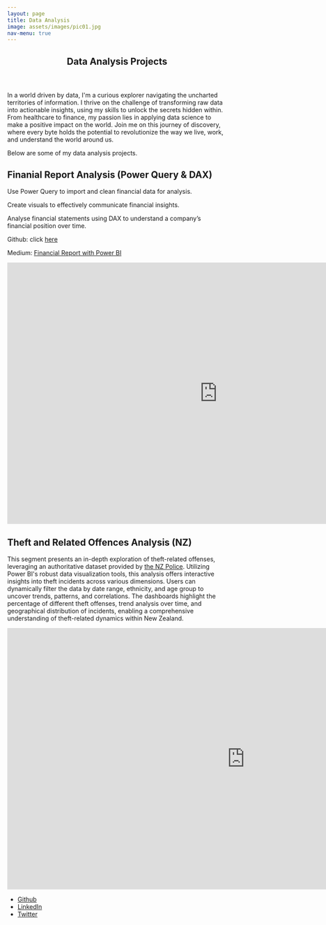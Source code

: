 ```yaml
---
layout: page
title: Data Analysis
image: assets/images/pic01.jpg
nav-menu: true
---
```


<!-- Main -->
<div id="main" class="alt">

<!-- One -->
<section id="one">
	<div class="inner">
		<header class="major">
			<h1>Data Analysis Projects</h1>
		</header>

<!-- Content -->
<h2 id="content" hidden>About Me</h2>
<p>In a world driven by data, I'm a curious explorer navigating the uncharted territories of information. I thrive on the challenge of transforming raw data into actionable insights, using my skills to unlock the secrets hidden within. From healthcare to finance, my passion lies in applying data science to make a positive impact on the world. Join me on this journey of discovery, where every byte holds the potential to revolutionize the way we live, work, and understand the world around us.</p>

<p>Below are some of my data analysis projects.</p>

<h2 id="content">Finanial Report Analysis (Power Query & DAX)</h2>

<p>Use Power Query to import and clean financial data for analysis.</p>
<p>Create visuals to effectively communicate financial insights.</p>
<p>Analyse financial statements using DAX to understand a company’s financial position over time.</p>
<p>Github: click <a href="https://github.com/CaoTouChan/powerbi_stats" target="_blank">here</a></p>
<p>Medium: <a href="https://profile.caotouchan.tech/financial-report-with-power-bi-a9b622c09a64" target="_blank">Financial Report with Power BI</a></p>

<iframe title="financial report" width="964" height="600" src="https://app.powerbi.com/view?r=eyJrIjoiOTI3NWZhMTQtZWMzYS00OGYxLWI2NjctY2IxY2FmNzA2NTdlIiwidCI6ImQ2MDQ4NzQ5LTVjNjctNDExMy1iYTA5LWU2NzA5ODgzMDI5YiJ9" frameborder="0" allowFullScreen="true"></iframe>


<h2 id="content">Theft and Related Offences Analysis (NZ)</h2>
<p>
    This segment presents an in-depth exploration of theft-related offenses, leveraging an authoritative dataset provided by <a href="https://www.police.govt.nz/" target="_blank">the NZ Police</a>. Utilizing Power BI's robust data visualization tools, this analysis offers interactive insights into theft incidents across various dimensions. Users can dynamically filter the data by date range, ethnicity, and age group to uncover trends, patterns, and correlations. The dashboards highlight the percentage of different theft offenses, trend analysis over time, and geographical distribution of incidents, enabling a comprehensive understanding of theft-related dynamics within New Zealand.</p>


<iframe title="crime_stats1" width="1090" height="600" src="https://app.powerbi.com/view?r=eyJrIjoiOTMyOTU2M2ItZGFlMi00YzQ1LTk2NjEtZjljYjAzZTQ5NjUwIiwidCI6ImQ2MDQ4NzQ5LTVjNjctNDExMy1iYTA5LWU2NzA5ODgzMDI5YiJ9" frameborder="0" allowFullScreen="true"></iframe>

<h2 id="content" hidden>My Blogs</h2>
<p hidden>My blogs on Medium: <a href="https://medium.com/@caotouchan">@caotouchan</a></p>

<h2 id="content" hidden>Others</h2>
<ul class="icons">
    <li><a href="https://github.com/CaoTouChan/" class="icon alt fa-github"><span class="label">Github</span></a></li>    
    <li><a href="https://www.linkedin.com/in/minqi-chen/" class="icon alt fa-linkedin"><span class="label">LinkedIn</span></a></li>
    <li><a href="https://twitter.com/caotouchan" class="icon alt fa-twitter"><span class="label">Twitter</span></a></li>
</ul>

</div>
